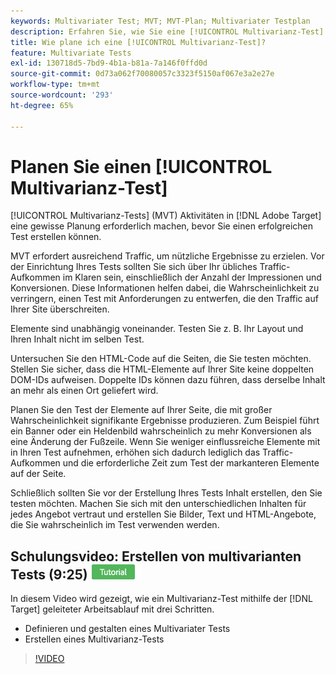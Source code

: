 ```yaml
---
keywords: Multivariater Test; MVT; MVT-Plan; Multivariater Testplan
description: Erfahren Sie, wie Sie eine [!UICONTROL Multivarianz-Test] in [!DNL Adobe Target] damit Sie einen erfolgreichen Test erstellen können.
title: Wie plane ich eine [!UICONTROL Multivarianz-Test]?
feature: Multivariate Tests
exl-id: 130718d5-7bd9-4b1a-b81a-7a146f0ffd0d
source-git-commit: 0d73a062f70080057c3323f5150af067e3a2e27e
workflow-type: tm+mt
source-wordcount: '293'
ht-degree: 65%

---
```


# Planen Sie einen [!UICONTROL Multivarianz-Test]

[!UICONTROL Multivarianz-Tests] (MVT) Aktivitäten in [!DNL Adobe Target] eine gewisse Planung erforderlich machen, bevor Sie einen erfolgreichen Test erstellen können.

MVT erfordert ausreichend Traffic, um nützliche Ergebnisse zu erzielen. Vor der Einrichtung Ihres Tests sollten Sie sich über Ihr übliches Traffic-Aufkommen im Klaren sein, einschließlich der Anzahl der Impressionen und Konversionen. Diese Informationen helfen dabei, die Wahrscheinlichkeit zu verringern, einen Test mit Anforderungen zu entwerfen, die den Traffic auf Ihrer Site überschreiten.

Elemente sind unabhängig voneinander. Testen Sie z. B. Ihr Layout und Ihren Inhalt nicht im selben Test.

Untersuchen Sie den HTML-Code auf die Seiten, die Sie testen möchten. Stellen Sie sicher, dass die HTML-Elemente auf Ihrer Site keine doppelten DOM-IDs aufweisen. Doppelte IDs können dazu führen, dass derselbe Inhalt an mehr als einen Ort geliefert wird.

Planen Sie den Test der Elemente auf Ihrer Seite, die mit großer Wahrscheinlichkeit signifikante Ergebnisse produzieren. Zum Beispiel führt ein Banner oder ein Heldenbild wahrscheinlich zu mehr Konversionen als eine Änderung der Fußzeile. Wenn Sie weniger einflussreiche Elemente mit in Ihren Test aufnehmen, erhöhen sich dadurch lediglich das Traffic-Aufkommen und die erforderliche Zeit zum Test der markanteren Elemente auf der Seite.

Schließlich sollten Sie vor der Erstellung Ihres Tests Inhalt erstellen, den Sie testen möchten. Machen Sie sich mit den unterschiedlichen Inhalten für jedes Angebot vertraut und erstellen Sie Bilder, Text und HTML-Angebote, die Sie wahrscheinlich im Test verwenden werden.

## Schulungsvideo: Erstellen von multivarianten Tests (9:25) ![Tutorial-Badge](/help/main/assets/tutorial.png)

In diesem Video wird gezeigt, wie ein Multivarianz-Test mithilfe der [!DNL Target] geleiteter Arbeitsablauf mit drei Schritten.

* Definieren und gestalten eines Multivariater Tests
* Erstellen eines Multivarianz-Tests

>[!VIDEO](https://video.tv.adobe.com/v/17395)
